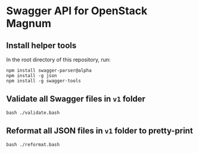 # Swagger API for OpenStack Magnum 

## Install helper tools

In the root directory of this repository, run:

```terminal
npm install swagger-parser@alpha
npm install -g json
npm install -g swagger-tools
```

## Validate all Swagger files in `v1` folder

```terminal
bash ./validate.bash
```

## Reformat all JSON files in `v1` folder to pretty-print

```terminal
bash ./reformat.bash
```
